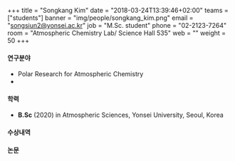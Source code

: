 +++
title = "Songkang Kim"
date = "2018-03-24T13:39:46+02:00"
teams = ["students"]
banner = "img/people/songkang_kim.png"
email = "songsiun2@yonsei.ac.kr"
job = "M.Sc. student"
phone = "02-2123-7264"
room = "Atmospheric Chemistry Lab/ Science Hall 535"
web = ""
weight = 50
+++

#### 연구분야
+ Polar Research for Atmospheric Chemistry
+

#### 학력
 + **B.Sc** (2020) in Atmospheric Sciences, Yonsei University, Seoul, Korea

#### 수상내역

#### 논문
